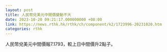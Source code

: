 ```yaml
---
layout: post
title: 人民幣兌美元中間價變動不大
date: 2023-10-20 09:21:17.000000000 +08:00
link: https://news.rthk.hk/rthk/ch/component/k2/1723996-20231020.htm
categories: rthk
---
```


人民幣兌美元中間價報7.1793，較上日中間價升2點子。
